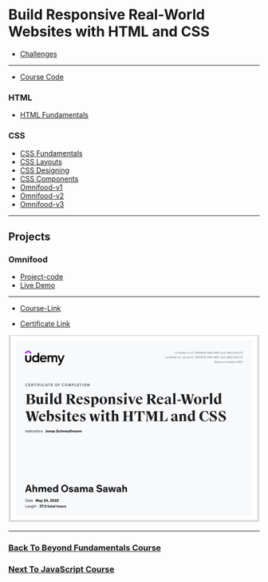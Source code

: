 # Build Responsive Real-World Websites with HTML and CSS

- [Challenges](./Challenges/readme.md)

---

- [Course Code](./Code/readme.md)

### HTML

- [HTML Fundamentals](./Code/02-HTML-Fundamentals/)

### CSS

- [CSS Fundamentals](./Code/03-CSS-Fundamentals/)
- [CSS Layouts](./Code/04-CSS-Layouts/README.md)
- [CSS Designing](./Code/05-Design/)
- [CSS Components](./Code/06-Components/Code/readme.md)
- [Omnifood-v1](./Code/07-Omnifood-Desktop/)
- [Omnifood-v2](./Code/08-Omnifood-Responsive/)
- [Omnifood-v3](./Code/09-Omnifood-Optimizations/)

---

## Projects

### Omnifood

- [Project-code](./Projects/Omnifood) <br>
- [Live Demo](https://omnifood-blush.vercel.app/)

---

- [Course-Link](https://www.udemy.com/course/design-and-develop-a-killer-website-with-html5-and-css3)<br>

- [Certificate Link](https://www.udemy.com/certificate/UC-2d7b6b16-9601-4f26-bac9-b4b2cc6e7c73/)

![Certificate](./Certificate.png)

---

### [Back To Beyond Fundamentals Course](../../01-Linkedin-Learning/-02-Programming-Foundations-Beyond-Fundamentals/readme.md)

### [Next To JavaScript Course](../02-JavaScript-Jonas/readme.md)
